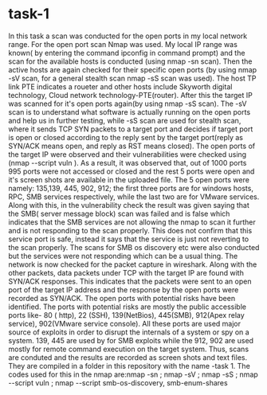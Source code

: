 # task-1
In this task a scan was conducted for the open ports in my local network range. For the open port scan Nmap was used. My local IP range was known( by entering the command ipconfig in command prompt) and the scan for the available hosts is conducted (using nmap -sn scan). Then the active hosts are again checked for their specific open ports (by using nmap -sV scan, for a general stealth scan nmap -sS scan was used). The host TP link PTE indicates a roueter and other hosts include Skyworth digital technology, Cloud network technology-PTE(router). After this the target IP was scanned for it's open ports again(by using nmap -sS scan). The -sV scan is to understand what software is actually running on the open ports and help us in further testing, while -sS scan are used for stealth scan, where it sends TCP SYN packets to a target port and decides if target port is open or closed according to the reply sent by the target port(reply as SYN/ACK means open, and reply as RST means closed).
The open ports of the target IP were observed and their vulnerabilities were checked using (nmap --script vuln <target IP>).
As a result, it was observed that, out of 1000 ports 995 ports were not accessed or closed and the rest 5 ports were open and it's screen shots are available in the uploaded file.
The 5 open ports were namely: 135,139, 445, 902, 912; the first three ports are for windows hosts, RPC, SMB services respectively, while the last two are for VMware services. Along with this, in the vulnerability check the result was given saying that the SMB( server message block) scan was failed and is false which indicates that the SMB services are not allowing the nmap to scan it further and is not responding to the scan properly. This does not confirm that this service port is safe, instead it says that the service is just not reverting to the scan properly. The scans for SMB os discovery etc were also conducted but the services were not responding which can be a usual thing.
The network is now checked for the packet capture in wireshark. Along with the other packets, data packets under TCP with the target IP are found with SYN/ACK responses. This indicates that the packets were sent to an open port of the target IP address and the response by the open ports were recorded as SYN/ACK. 
The open ports with potential risks have been identified. 
The ports with potential risks are mostly the public accessible ports like- 80 ( http), 22 (SSH), 139(NetBios), 445(SMB), 912(Apex relay service), 902(VMware service console). All these ports are used major source of exploits in order to disrupt the internals of a system or spy on a system. 139, 445 are used by for SMB exploits while the 912, 902 are used mostly for remote command execution on the target system.
Thus, scans are conduted and the results are recorded as screen shots and text files. They are compiled in a folder in this repository with the name -task 1.
The codes used for this in the nmap are:nmap -sn <target IP range>; nmap -sV <target IP range>; nmap -sS <target IP range>; nmap --script vuln <target IP>; nmap --script smb-os-discovery, smb-enum-shares <target IP>

